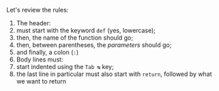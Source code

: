 Let's review the rules:

1. The header:
  1. must start with the keyword `def` (yes, lowercase);
  2. then, the name of the function should go;
  3. then, between parentheses, the _parameters_ should go;
  4. and finally, a colon (`:`)
2. Body lines must:
  1. start indented using the `Tab ↹` key;
  2. the last line in particular must also start with `return`, followed by what we want to return